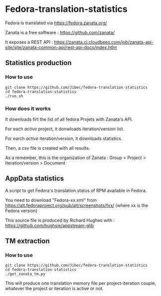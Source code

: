 # Fedora-translation-statistics
Fedora is translated via https://fedora.zanata.org/

Zanata is a free software : https://github.com/zanata/

It exposes a REST API : https://zanata.ci.cloudbees.com/job/zanata-api-site/site/zanata-common-api/rest-api-docs/index.htlm

## Statistics production

### How to use

```
git clone https://github.com/Jibec/fedora-translation-statistics
cd fedora-translation-statistics
./run.sh
```

### How does it works
It downloads firt the list of all fedora Projets with Zanata's API.

For each _active_ project, it donwloads iteration/version list.

For earch _active_ iteration/version, it downloads statistics.

Then, a csv file is created with all results.

As a remember, this is the organization of Zanata : Group > Project > Iteration/version > Document

## AppData statistics

A script to get Fedora's translation status of RPM available in Fedora.

You need to download "Fedora-xx.xml" from https://alt.fedoraproject.org/pub/alt/screenshots/fxx/ (where xx is the Fedora version)

This source file is produced by Richard Hughes with : https://github.com/hughsie/appstream-glib

## TM extraction

### How to use

```
git clone https://github.com/Jibec/fedora-translation-statistics
cd fedora-translation-statistics
./get_zanata_tm.py
```

This will produce one translation memory file per project-iteration couple, whatever the project or iteration is active or not.
